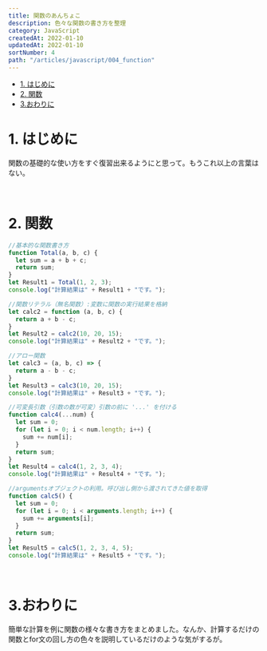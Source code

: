 ```yaml
---
title: 関数のあんちょこ
description: 色々な関数の書き方を整理
category: JavaScript
createdAt: 2022-01-10
updatedAt: 2022-01-10
sortNumber: 4
path: "/articles/javascript/004_function"
---
```


<nuxt-content-wrapper>

<!-- code_chunk_output -->
- [1. はじめに](#1-はじめに)
- [2. 関数](#2-関数)
- [3.おわりに](#3おわりに)

# 1. はじめに
関数の基礎的な使い方をすぐ復習出来るようにと思って。もうこれ以上の言葉はない。

<br>

# 2. 関数
```js
//基本的な関数書き方
function Total(a, b, c) {
  let sum = a + b + c;
  return sum;
}
let Result1 = Total(1, 2, 3);
console.log("計算結果は" + Result1 + "です。");

//関数リテラル（無名関数）:変数に関数の実行結果を格納
let calc2 = function (a, b, c) {
  return a + b - c;
}
let Result2 = calc2(10, 20, 15);
console.log("計算結果は" + Result2 + "です。");

//アロー関数
let calc3 = (a, b, c) => {
  return a - b - c;
}
let Result3 = calc3(10, 20, 15);
console.log("計算結果は" + Result3 + "です。");

//可変長引数（引数の数が可変）引数の前に '...' を付ける
function calc4(...num) {
  let sum = 0;
  for (let i = 0; i < num.length; i++) {
    sum += num[i];
  }
  return sum;
}
let Result4 = calc4(1, 2, 3, 4);
console.log("計算結果は" + Result4 + "です。");

//argumentsオブジェクトの利用。呼び出し側から渡されてきた値を取得
function calc5() {
  let sum = 0;
  for (let i = 0; i < arguments.length; i++) {
    sum += arguments[i];
  }
  return sum;
}
let Result5 = calc5(1, 2, 3, 4, 5);
console.log("計算結果は" + Result5 + "です。");
```

<br>

# 3.おわりに
簡単な計算を例に関数の様々な書き方をまとめました。なんか、計算するだけの関数とfor文の回し方の色々を説明しているだけのような気がするが。

</nuxt-content-wrapper>

